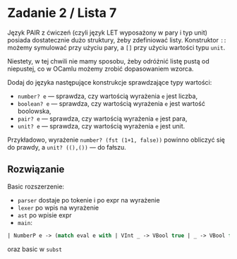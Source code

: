 # Zadanie 2 / Lista 7

Język PAIR z ćwiczeń (czyli język LET wyposażony w pary i typ unit) posiada dostatecznie dużo struktury, żeby zdefiniować listy. Konstruktor `::` możemy symulować przy użyciu pary, a `[]` przy użyciu wartości typu `unit`. 

Niestety, w tej chwili nie mamy sposobu, żeby odróżnić listę pustą od niepustej, co w OCamlu możemy zrobić dopasowaniem wzorca.

Dodaj do języka następujące konstrukcje sprawdzające typy wartości:

- `number? e` — sprawdza, czy wartością wyrażenia `e` jest liczba,
- `boolean? e` — sprawdza, czy wartością wyrażenia `e` jest wartość boolowska,
- `pair? e` — sprawdza, czy wartością wyrażenia `e` jest para,
- `unit? e` — sprawdza, czy wartością wyrażenia `e` jest unit.

Przykładowo, wyrażenie `number? (fst (1+1, false))` powinno obliczyć się do prawdy, a `unit? ((),())` — do fałszu.

## Rozwiązanie

Basic rozszerzenie:
- `parser` dostaje po tokenie i po expr na wyrażenie
- `lexer` po wpis na wyrażenie
- `ast` po wpisie expr
- `main`:

```ml
| NumberP e -> (match eval e with | VInt _ -> VBool true | _ -> VBool false)
```
oraz basic w `subst`